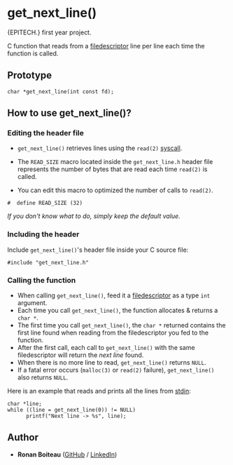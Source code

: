 # get_next_line()

{EPITECH.} first year project.

C function that reads from a [filedescriptor](https://en.wikipedia.org/wiki/File_descriptor) line per line each time the function is called.

## Prototype

```c_cpp
char *get_next_line(int const fd);
```

## How to use get_next_line()?

### Editing the header file

 - `get_next_line()` retrieves lines using the `read(2)` [syscall](https://en.wikipedia.org/wiki/System_call).

 - The `READ_SIZE` macro located inside the `get_next_line.h` header file represents the number of bytes that are read each time `read(2)` is called.

 - You can edit this macro to optimized the number of calls to `read(2)`.

```c_cpp
#  define READ_SIZE (32)
```

*If you don't know what to do, simply keep the default value.*

### Including the header

Include `get_next_line()`'s header file inside your C source file:

```c_cpp
#include "get_next_line.h"
```

### Calling the function

 - When calling `get_next_line()`, feed it a [filedescriptor](https://en.wikipedia.org/wiki/File_descriptor) as a type `int` argument.
 - Each time you call `get_next_line()`, the function allocates & returns a `char *`.
 - The first time you call `get_next_line()`, the `char *` returned contains the first line found when reading from the filedescriptor you fed to the function.
 - After the first call, each call to `get_next_line()` with the same filedescriptor will return the *next line* found.
 - When there is no more line to read, `get_next_line()` returns `NULL`.
 - If a fatal error occurs (`malloc(3)` or `read(2)` failure), `get_next_line()` also returns `NULL`.

Here is an example that reads and prints all the lines from [stdin](https://en.wikipedia.org/wiki/Standard_streams#Standard_input_(stdin)):

```c_cpp
char *line;
while ((line = get_next_line(0)) != NULL)
      printf("Next line -> %s", line);
```

## Author

* **Ronan Boiteau** ([GitHub](https://github.com/ronanboiteau) / [LinkedIn](https://www.linkedin.com/in/ronanboiteau/))
